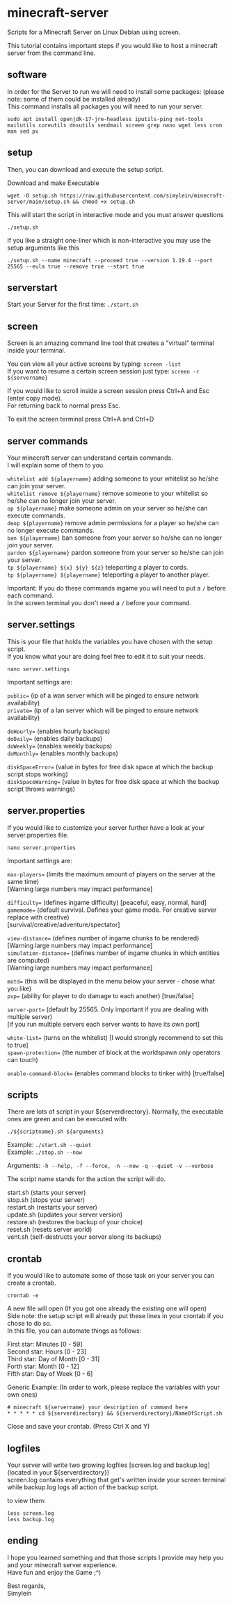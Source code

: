 # minecraft-server

Scripts for a Minecraft Server on Linux Debian using screen.

This tutorial contains important steps if you would like to host a minecraft server from the command line.

## software

In order for the Server to run we will need to install some packages: (please note: some of them could be installed already) <br>
This command installs all packages you will need to run your server.

```
sudo apt install openjdk-17-jre-headless iputils-ping net-tools mailutils coreutils dnsutils sendmail screen grep nano wget less cron man sed pv
```

## setup

Then, you can download and execute the setup script. <br>

Download and make Executable

```
wget -O setup.sh https://raw.githubusercontent.com/simylein/minecraft-server/main/setup.sh && chmod +x setup.sh
```

This will start the script in interactive mode and you must answer questions

```
./setup.sh
```

If you like a straight one-liner which is non-interactive you may use the setup arguments like this

```
./setup.sh --name minecraft --proceed true --version 1.19.4 --port 25565 --eula true --remove true --start true
```

## serverstart

Start your Server for the first time: `./start.sh`

## screen

Screen is an amazing command line tool that creates a "virtual" terminal inside your terminal.

You can view all your active screens by typing: `screen -list`
<br>
If you want to resume a certain screen session just type: `screen -r ${servername}`

If you would like to scroll inside a screen session press Ctrl+A and Esc (enter copy mode). <br>
For returning back to normal press Esc.

To exit the screen terminal press Ctrl+A and Ctrl+D

## server commands

Your minecraft server can understand certain commands. <br>
I will explain some of them to you.

`whitelist add ${playername}` adding someone to your whitelist so he/she can join your server. <br>
`whitelist remove ${playername}` remove someone to your whitelist so he/she can no longer join your server. <br>
`op ${playername}` make someone admin on your server so he/she can execute commands. <br>
`deop ${playername}` remove admin permissions for a player so he/she can no longer execute commands. <br>
`ban ${playername}` ban someone from your server so he/she can no longer join your server. <br>
`pardon ${playername}` pardon someone from your server so he/she can join your server. <br>
`tp ${playername} ${x} ${y} ${z}` teleporting a player to cords. <br>
`tp ${playername} ${playername}` teleporting a player to another player.

Important: If you do these commands ingame you will need to put a `/` before each command. <br>
In the screen terminal you don't need a `/` before your command.

## server.settings

This is your file that holds the variables you have chosen with the setup script. <br>
If you know what your are doing feel free to edit it to suit your needs.

```
nano server.settings
```

Important settings are:

`public=` (ip of a wan server which will be pinged to ensure network availability) <br>
`private=` (ip of a lan server which will be pinged to ensure network availability) <br>

`doHourly=` (enables hourly backups) <br>
`doDaily=` (enables daily backups) <br>
`doWeekly=` (enables weekly backups) <br>
`doMonthly=` (enables monthly backups) <br>

`diskSpaceError=` (value in bytes for free disk space at which the backup script stops working) <br>
`diskSpaceWarning=` (value in bytes for free disk space at which the backup script throws warnings) <br>

## server.properties

If you would like to customize your server further have a look at your server.properties file.

```
nano server.properties
```

Important settings are:

`max-players=` (limits the maximum amount of players on the server at the same time) <br>
[Warning large numbers may impact performance] <br>

`difficulty=` (defines ingame difficulty) [peaceful, easy, normal, hard] <br>
`gamemode=` (default survival. Defines your game mode. For creative server replace with creative) <br>
[survival/creative/adventure/spectator] <br>

`view-distance=` (defines number of ingame chunks to be rendered) <br>
[Warning large numbers may impact performance] <br>
`simulation-distance=` (defines number of ingame chunks in which entities are computed) <br>
[Warning large numbers may impact performance] <br>

`motd=` (this will be displayed in the menu below your server - chose what you like) <br>
`pvp=` (ability for player to do damage to each another) [true/false] <br>

`server-port=` (default by 25565. Only important if you are dealing with multiple server) <br>
[if you run multiple servers each server wants to have its own port] <br>

`white-list=` (turns on the whitelist) [I would strongly recommend to set this to true] <br>
`spawn-protection=` (the number of block at the worldspawn only operators can touch) <br>

`enable-command-block=` (enables command blocks to tinker with) [true/false] <br>

## scripts

There are lots of script in your ${serverdirectory}. Normally, the executable ones are green and can be executed with:

```
./${scriptname}.sh ${arguments}
```

Example: `./start.sh --quiet` <br>
Example: `./stop.sh --now`

Arguments: `-h --help, -f --force, -n --now -q --quiet -v --verbose`

The script name stands for the action the script will do. <br>

start.sh (starts your server) <br>
stop.sh (stops your server) <br>
restart.sh (restarts your server) <br>
update.sh (updates your server version) <br>
restore.sh (restores the backup of your choice) <br>
reset.sh (resets server world) <br>
vent.sh (self-destructs your server along its backups) <br>

## crontab

If you would like to automate some of those task on your server you can create a crontab.

```
crontab -e
```

A new file will open (If you got one already the existing one will open) <br>
Side note: the setup script will already put these lines in your crontab if you chose to do so. <br>
In this file, you can automate things as follows: <br>

First star: Minutes [0 - 59] <br>
Second star: Hours [0 - 23] <br>
Third star: Day of Month [0 - 31] <br>
Forth star: Month [0 - 12] <br>
Fifth star: Day of Week [0 - 6]

Generic Example: (In order to work, please replace the variables with your own ones)

```
# minecraft ${servername} your description of command here
* * * * * cd ${serverdirectory} && ${serverdirectory}/NameOfScript.sh
```

Close and save your crontab. (Press Ctrl X and Y)

## logfiles

Your server will write two growing logfiles [screen.log and backup.log] (located in your ${serverdirectory}) <br>
screen.log contains everything that get's written inside your screen terminal while backup.log logs all action of the backup script.

to view them:

```
less screen.log
less backup.log
```

## ending

I hope you learned something and that those scripts I provide may help you and your minecraft server experience. <br>
Have fun and enjoy the Game ;^)

Best regards, <br>
Simylein
